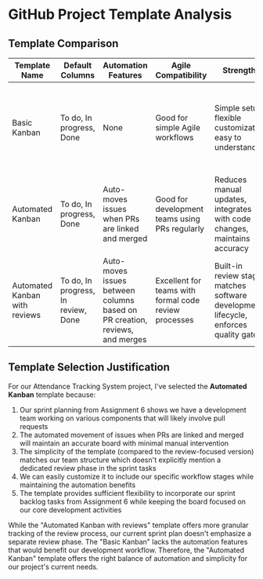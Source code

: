 # GitHub Project Template Analysis

## Template Comparison

| Template Name | Default Columns | Automation Features | Agile Compatibility | Strengths | Limitations |
|---------------|----------------|---------------------|---------------------|-----------|------------|
| Basic Kanban | To do, In progress, Done | None | Good for simple Agile workflows | Simple setup, flexible customization, easy to understand | Requires manual updates of card positions, no automatic issue linking |
| Automated Kanban | To do, In progress, Done | Auto-moves issues when PRs are linked and merged | Good for development teams using PRs regularly | Reduces manual updates, integrates with code changes, maintains accuracy | Limited automation options beyond PR-related movements |
| Automated Kanban with reviews | To do, In progress, In review, Done | Auto-moves issues between columns based on PR creation, reviews, and merges | Excellent for teams with formal code review processes | Built-in review stage matches software development lifecycle, enforces quality gates | More complex than needed for projects without formal reviews |

## Template Selection Justification

For our Attendance Tracking System project, I've selected the **Automated Kanban** template because:

1. Our sprint planning from Assignment 6 shows we have a development team working on various components that will likely involve pull requests
2. The automated movement of issues when PRs are linked and merged will maintain an accurate board with minimal manual intervention
3. The simplicity of the template (compared to the review-focused version) matches our team structure which doesn't explicitly mention a dedicated review phase in the sprint tasks
4. We can easily customize it to include our specific workflow stages while maintaining the automation benefits
5. The template provides sufficient flexibility to incorporate our sprint backlog tasks from Assignment 6 while keeping the board focused on our core development activities

While the "Automated Kanban with reviews" template offers more granular tracking of the review process, our current sprint plan doesn't emphasize a separate review phase. The "Basic Kanban" lacks the automation features that would benefit our development workflow. Therefore, the "Automated Kanban" template offers the right balance of automation and simplicity for our project's current needs.
